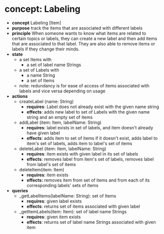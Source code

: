 
# concept: Labeling

- **concept** Labeling \[Item]
- **purpose** track the items that are associated with different labels
- **principle** When someone wants to know what items are related to certain topics or labels, they can create a new label and then add items that are associated to that label. They are also able to remove items or labels if they change their minds.
- **state**
	- a set Items with
		- a set of label name Strings
	- a set of Labels with
		- a name String
		- a set of Items
	- note: redundancy is for ease of access of items associated with labels and vice versa depending on usage
- **actions**
	- createLabel (name: String)
		- **requires**: Label does not already exist with the given name string
		- **effects**: adds new label to set of Labels with the given name string and an empty set of items
	- addLabel (item: Item, labelName: String)
		- **requires**: label exists in set of labels, and item doesn't already have given label
		- **effects**: adds item to set of items if it doesn't exist, adds label to item's set of labels, adds item to label's set of items
	- deleteLabel (item: Item, labelName: String)
		- **requires**: item exists with given label in its set of labels
		- **effects**: removes label from item's set of labels, removes label from label's set of items
	- deleteItem(item: Item)  
		- **requires**:  item exists
		- **effects:** removes item from set of items and from each of its corresponding labels' sets of items
- **queries**
	- \_getLabelItems(labelName: String): set of Items
		- **requires**: given label exists
		- **effects**: returns set of items associated with given label
	- \_getItemLabels(item: Item): set of label name Strings
		- **requires**: given item exists
		- **effects**: returns set of label name Strings associated with given item

